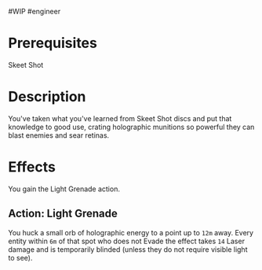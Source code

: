 #WIP #engineer 

# Prerequisites

Skeet Shot

# Description

You've taken what you've learned from Skeet Shot discs and put that knowledge to good use, crating holographic munitions so powerful they can blast enemies and sear retinas.

# Effects

You gain the Light Grenade action.

## Action: Light Grenade

You huck a small orb of holographic energy to a point up to `12m` away. Every entity within `6m` of that spot who does not Evade the effect takes `14` Laser damage and is temporarily blinded (unless they do not require visible light to see). 